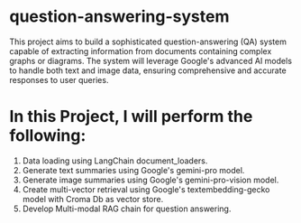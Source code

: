 # question-answering-system
This project aims to build a sophisticated question-answering (QA) system capable of extracting information from documents containing complex graphs or diagrams. The system will leverage Google's advanced AI models to handle both text and image data, ensuring comprehensive and accurate responses to user queries.

# In this Project, I will perform the following:

1. Data loading using LangChain document_loaders.
2. Generate text summaries using Google's gemini-pro model.
3. Generate image summaries using Google's gemini-pro-vision model.
4. Create multi-vector retrieval using Google's textembedding-gecko model with Croma Db as vector store.
5. Develop Multi-modal RAG chain for question answering.
